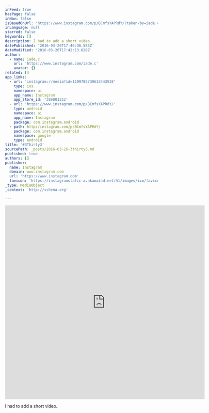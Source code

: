```yaml
---
inFeed: true
hasPage: false
inNav: false
isBasedOnUrl: 'https://www.instagram.com/p/BCmfsYAPRdY/?taken-by=iade.c'
inLanguage: null
starred: false
keywords: []
description: I had to add a short video..
datePublished: '2016-03-26T17:46:36.583Z'
dateModified: '2016-03-26T17:42:13.628Z'
author:
  - name: iade.c
    url: 'https://www.instagram.com/iade.c'
    avatar: {}
related: []
app_links:
  - url: 'instagram://media?id=1199785739613443928'
    type: ios
    namespace: ai
    app_name: Instagram
    app_store_id: '389801252'
  - url: 'https://www.instagram.com/p/BCmfsYAPRdY/'
    type: android
    namespace: ai
    app_name: Instagram
    package: com.instagram.android
  - path: https/instagram.com/p/BCmfsYAPRdY/
    package: com.instagram.android
    namespace: google
    type: android
title: '#3Thirty3'
sourcePath: _posts/2016-03-26-3thirty3.md
published: true
authors: []
publisher:
  name: Instagram
  domain: www.instagram.com
  url: 'https://www.instagram.com'
  favicon: 'https://instagramstatic-a.akamaihd.net/h1/images/ico/favicon.ico/7cdab0872b15.ico'
_type: MediaObject
_context: 'http://schema.org'

---
```

<iframe src="https://cdn.embedly.com/widgets/media.html?src=http%3A%2F%2Fscontent.cdninstagram.com%2Ft50.2886-16%2F12824319_1063542697018567_1713424184_n.mp4&amp;src_secure=1&amp;url=https%3A%2F%2Fwww.instagram.com%2Fp%2FBCmfsYAPRdY%2F&amp;image=https%3A%2F%2Fscontent.cdninstagram.com%2Ft51.2885-15%2Fe15%2F12816913_445820105606987_440758363_n.jpg%3Fig_cache_key%3DMTE5OTc4NTczOTYxMzQ0MzkyOA%253D%253D.2&amp;key=b7d04c9b404c499eba89ee7072e1c4f7&amp;type=video%2Fmp4&amp;schema=instagram" width="658" height="640" scrolling="no" frameborder="0" allowfullscreen="allowfullscreen" style=""></iframe>

I had to add a short video..